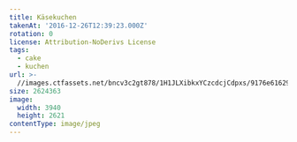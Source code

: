```yaml
---
title: Käsekuchen
takenAt: '2016-12-26T12:39:23.000Z'
rotation: 0
license: Attribution-NoDerivs License
tags:
  - cake
  - kuchen
url: >-
  //images.ctfassets.net/bncv3c2gt878/1H1JLXibkxYCzcdcjCdpxs/9176e61629b1444912a14b51d0b53e15/ksekuchen_31513760610_o
size: 2624363
image:
  width: 3940
  height: 2621
contentType: image/jpeg
---
```


